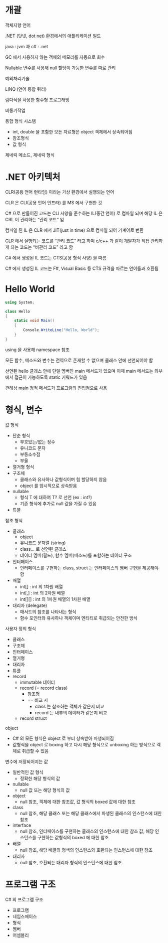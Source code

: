 # 개괄

객체지향 언어

.NET (닷넷, dot net) 환경에서의 애플리케이션 빌드

java : jvm 과 c# : .net 

GC 에서 사용하지 않는 객체의 메모리를 자동으로 회수

Nullable 변수를 사용해 null 할당이 가능한 변수를 따로 관리

예외처리기술

LINQ (언어 통합 쿼리)

람다식을 사용한 함수형 프로그래밍

비동기작업

통합 형식 시스템

- int, double 을 포함한 모든 자료형은 object 객체에서 상속되어짐
- 참조형식
- 값 형식

제네릭 메소드, 제네릭 형식

# .NET 아키텍처

CLR(공용 언어 런타임) 이라는 가상 환경에서 실행되는 언어

CLR 은 CLI(공용 언어 인프라) 를 MS 에서 구현한 것

C# 으로 만들어진 코드는 CLI 사양을 준수하는 IL(중간 언어) 로 컴파일 되며 해당 IL 은 CRL 이 관리하는 “관리 코드” 임

컴파일 된 IL 은 CLR 에서 JIT(just in time) 으로 컴파일 되어 기계어로 변환

CLR 에서 실행되는 코드를 “관리 코드” 라고 하며 c/c++ 과 같이 개발자가 직접 관리하게 되는 코드는 “비관리 코드” 라고 함

C# 에서 생성된 IL 코드는 CTS(공용 형식 사양) 을 따름

C# 에서 생성된 IL 코드는 F#, Visual Basic 등 CTS 규격을 따르는 언어들과 호환됨

# Hello World

```csharp
using System;

class Hello
{
    static void Main()
    {
        Console.WriteLine("Hello, World");
    }
}
```

using 을 사용해 namespace 참조

모든 함수, 메소드와 변수는 전역으로 존재할 수 없으며 클래스 안에 선언되어야 함

선언된 hello 클래스 안에 단일 멤버인 main 메서드가 있으며 이때 main 메서드는 외부에서 접근이 가능하도록 static 키워드가 있음

관례상 main 정적 메서드가 프로그램의 진입점으로 사용

# 형식, 변수

값 형식

- 단순 형식
    - 부호있는/없는 정수
    - 유니코드 문자
    - 부동소수점
    - 부울
- 열거형 형식
- 구조체
    - 클래스와 유사하나 값형식이며 힙 할당하지 않음
    - object 를 암시적으로 상속받음
- nullable
    - 형식 T 에 대하여 T? 로 선언 (ex : int?)
    - 기존 형식에 추가로 null 값을 가질 수 있음
- 튜블

참조 형식

- 클래스
    - object
    - 유니코드 문자열 (string)
    - class… 로 선언된 클래스
    - 데이터 멤버(필드), 함수 멤버(메소드)를 포함하는 데이터 구조
- 인터페이스
    - 인터페이스를 구현하는 class, struct 는 인터페이스의 멤버 구현을 제공해야 함
- 배열
    - int[] : int 의 1차원 배열
    - int[,] : int 의 2차원 배열
    - int[][] : int 의 1차원 배열의 1차원 배열
- 대리자 (delegate)
    - 매서드의 참조를 나타내는 형식
    - 함수 포인터와 유사하나 객체이며 엔티티로 취급되는 안전한 방식

사용자 정의 형식

- 클래스
- 구조체
- 인터페이스
- 열거형
- 대리자
- 튜플
- record
    - immutable 데이터
    - record (= record class)
        - 참조형
        - == 비교 시
            - class 는 참조하는 객체가 같은지 비교
            - record 는 내부의 데이터가 같은지 비교
    - record struct

object

- C# 의 모든 형식은 object 로 부터 상속받아 파생되어짐
- 값형식을 object 로 boxing 하고 다시 해당 형식으로 unboxing 하는 방식으로 객체로 취급할 수 있음

변수에 저장되어지는 값

- 일반적인 값 형식
    - 정확한 해당 형식의 값
- nullable
    - null 값 또는 해당 형식의 값
- object
    - null 참조, 객체에 대한 참조값, 값 형식의 boxed 값에 대한 참조
- class
    - null 참조, 해당 클래스 또는 해당 클래스에서 파생된 클래스의 인스턴스에 대한 참조
- interface
    - null 참조, 인터페이스를 구현하는 클래스의 인스턴스에 대한 참조 값, 해당 인스턴스를 구현하는 값형식의 boxed 에 대한 참조
- 배열
    - null 참조, 해당 배열의 형색의 인스턴스와 호환되는 인스턴스에 대한 참조
- 대리자
    - null 참조, 호환되는 대리자 형식의 인스턴스에 대한 참조

# 프로그램 구조

C# 의 프로그램 구조

- 프로그램
- 네임스페이스
- 형식
- 멤버
- 어셈블리